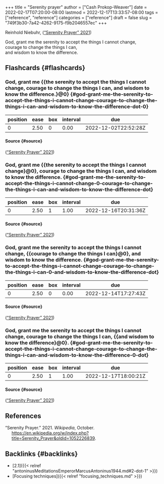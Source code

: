 +++
title = "Serenity prayer"
author = ["Cash Prokop-Weaver"]
date = 2022-02-17T07:20:00-08:00
lastmod = 2022-12-17T13:33:57-08:00
tags = ["reference", "reference"]
categories = ["reference"]
draft = false
slug = "749f3b30-7a42-4262-9175-f9b2046557ec"
+++

Reinhold Niebuhr, (<a href="#citeproc_bib_item_1">“Serenity Prayer” 2021</a>)

<div class="verse">

God, grant me the serenity to accept the things I cannot change,<br />
courage to change the things I can,<br />
and wisdom to know the difference.<br />

</div>


## Flashcards {#flashcards}


### God, grant me {{the serenity to accept the things I cannot change, courage to change the things I can, and wisdom to know the difference.}@0} {#god-grant-me-the-serenity-to-accept-the-things-i-cannot-change-courage-to-change-the-things-i-can-and-wisdom-to-know-the-difference-dot-0}

| position | ease | box | interval | due                  |
|----------|------|-----|----------|----------------------|
| 0        | 2.50 | 0   | 0.00     | 2022-12-02T22:52:28Z |


#### Source {#source}

(<a href="#citeproc_bib_item_1">“Serenity Prayer” 2021</a>)


### God, grant me {{the serenity to accept the things I cannot change}@0}, courage to change the things I can, and wisdom to know the difference. {#god-grant-me-the-serenity-to-accept-the-things-i-cannot-change-0-courage-to-change-the-things-i-can-and-wisdom-to-know-the-difference-dot}

| position | ease | box | interval | due                  |
|----------|------|-----|----------|----------------------|
| 0        | 2.50 | 1   | 1.00     | 2022-12-16T20:31:36Z |


#### Source {#source}

(<a href="#citeproc_bib_item_1">“Serenity Prayer” 2021</a>)


### God, grant me the serenity to accept the things I cannot change, {{courage to change the things I can}@0}, and wisdom to know the difference. {#god-grant-me-the-serenity-to-accept-the-things-i-cannot-change-courage-to-change-the-things-i-can-0-and-wisdom-to-know-the-difference-dot}

| position | ease | box | interval | due                  |
|----------|------|-----|----------|----------------------|
| 0        | 2.50 | 0   | 0.00     | 2022-12-14T17:27:43Z |


#### Source {#source}

(<a href="#citeproc_bib_item_1">“Serenity Prayer” 2021</a>)


### God, grant me the serenity to accept the things I cannot change, courage to change the things I can, {{and wisdom to know the difference}@0}. {#god-grant-me-the-serenity-to-accept-the-things-i-cannot-change-courage-to-change-the-things-i-can-and-wisdom-to-know-the-difference-0-dot}

| position | ease | box | interval | due                  |
|----------|------|-----|----------|----------------------|
| 0        | 2.50 | 1   | 1.00     | 2022-12-17T18:00:21Z |


#### Source {#source}

(<a href="#citeproc_bib_item_1">“Serenity Prayer” 2021</a>)

## References

<style>.csl-entry{text-indent: -1.5em; margin-left: 1.5em;}</style><div class="csl-bib-body">
  <div class="csl-entry"><a id="citeproc_bib_item_1"></a>“Serenity Prayer.” 2021. <i>Wikipedia</i>, October. <a href="https://en.wikipedia.org/w/index.php?title=Serenity_Prayer&oldid=1052226839">https://en.wikipedia.org/w/index.php?title=Serenity_Prayer&#38;oldid=1052226839</a>.</div>
</div>


## Backlinks {#backlinks}

-   [2.1]({{< relref "antoninusMeditationsEmperorMarcusAntoninus1944.md#2-dot-1" >}})
-   [Focusing techniques]({{< relref "focusing_techniques.md" >}})

